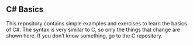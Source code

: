 ## C# Basics

This repository contains simple examples and exercises to learn the basics of C#.
The syntax is very similar to C, so only the things that change are shown here.
If you don’t know something, go to the C repository.